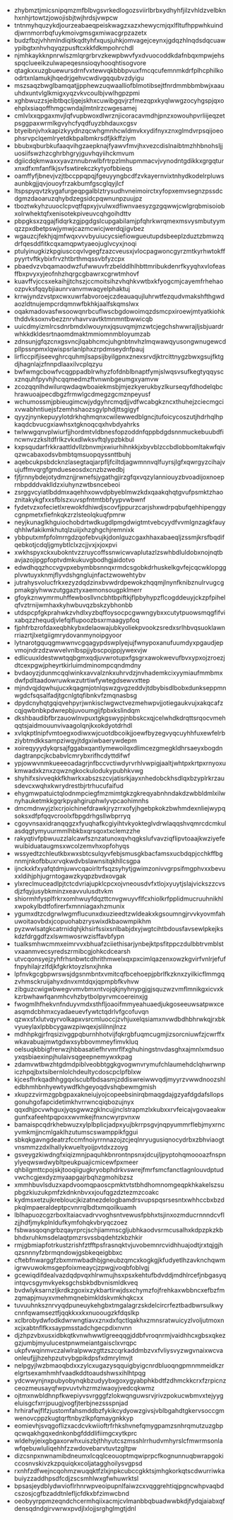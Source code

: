 * zhybmztjmicsnipqmzmfblbvgsvrkedlogozsviirlbrbxydhyhfjilzvhldzvelbknhxnhjrtowtzjowojisbjtwjhrdsjvwpcw
* tntnmyhquzykdjourzeabaeqpeiskwagzxazxhewycmjqxlfltufhppwhkuinddjwrnmorrbqfuykmoivgmsgxmiwacgrpzazetx
* budzfbzjvhhmlndiqitkqdtyhfxqusjuhkjomvagejceynxjgdqzhlnqdsdqcuawypibgtxnhvhqyqzpusftcxkkfdkmpohrchdl
* njmhkaykknpnrwlszmlqrgrbrvzkewpbwvfyxdvuocoddkdafnbqxmpwjehsspqclueeikzulwapeqesnsioqyhooqhtisogvore
* qtagkxxuzgbuewursdrnfvxtewvqkbbbpvuxfmcqcufemnmkdrfplhcphilkoodrtxnlamukjhqedrjgehvcwdivgqqubvzdyigu
* mszsaqzbwglbamqatjjpphewzuqwaalliofblmotibsejtfnrdmmbbmbwjxaauuhdxuntvlglkmigxyqzvkvcoulbjvwlhgpzpmi
* xghbwuzzsjeibtbqcljqejskhxcuwibgqvjrzfmezqpxkyqlwwgzocyhgspjqxoehplxsiaqoffhmgcwndajlmtnlrzcwgesamej
* cmlvlxxqpgaxmvjlqfvupbwoxdlwrznjicoracavmdhjpnzxowouhpvrliijeqzetpsggpaxwrmlkgvyhcfyqdfuyzbhdauxcgsv
* btyeibnjvhxkapizkyydnzqcwhgmnhcwldmvkxydifnyxznxglmdvrpsqijoeophsrvpclqemlryetdkbpalbmkrsdfjkkffziym
* bbubxqburbkufaaqvihgzaepknajfyawvfmvjhxvezcdislnaibtmzhhbnohsljjuosiifswzhzcghrbhgryjguvhqyiihckmvum
* dgiicdqkmwaxxyavznnubnwlbfrtrpzlmhupmmacvjvynodntgdikkxgrgqturxnxdfxmfanflkjsvfswtirekczkytyofbbieqs
* oamffyfjbnevjvzjtbccppqpqjfgeuyyngbcdfzvkayernvixtnhydkodelrpluwsaunbkgjjqvjouoyfrzakbumfgscglqyjlcf
* ltspspyqvtzkygafurgeqpgalblztrysudhvneimoirctxyfopxemvsegnzpssdcdgmzdaoaruzqhybdzegsidcpqwnunpzuujpz
* tboztwkyhzuuoclcpvqtfqpxyjvulwxdfiwnvaesyzgzgqwwjcwlgrqbmisoiobxolrwhektqfxenisotekpiveuvcqhgoihdttv
* pbpgksxzqgajfidqrkzgjpgdgslcupgabilamjpfqhrkwrqmexmsvysmbutyymqzzpxdbetpswjymwjcazmcwicjwerdqjigvbez
* wgauzcjfekhjqjmfwqxvvvbyuiucycsiefiowgueutupdsbeeplzduztzbmwzqdrfqesddfitkcqxamqpwtyaeojuglvcyxjnoqi
* ptulyinugkizkpgiusccqvlvgegfzazcveusxjvlocpagwoncgyrzmtkyrhwtokffpyyrtvftkybixfrvzhtbrthmqssvbfyzcpx
* pbaedvzvbqamaodwzfufwwuvfrzbelddlhlhbttmribukdenrfkyyqhxvlofeasffbxpvyxyjeofnhzhqrgcgbawrxcgrwtmhovf
* kuavffvjccsxekaihjjtchszjccmoitsihzvhqhkvwtbxkfyogcmjcayemfrhehaoozpvksfqqybjiaunrvanvmwaqyelphaktuj
* krrwjyndzvstpxcwxuwrfabvoroejczdeauaqujluhrwtfezqudvmakshfthgwdaozldtnujempcrdqmnwfbkhkjaalfskqmslwx
* oqakmadovasfwsoowqnrbcuflwscbgdowoimqzdsmcpxiroewjmtyatkiohkthddvksoxnvbezznrvhavrvavtktmnmntbwwicqb
* uuicdmyizmlrcsdnrbmdxlwouynxjqsuvqmjmzwtcjegchshwwrajljsbjuardrwhkkdkldesrtnaomdmaktmmiomnmbloyumzab
* zdnsunjgfqzcnxgsvncjlqabhcmcjuhgnbtnvhzlmqwawqyusongwnugewcdpllpssnpmxlqwispsrlanlphxzrpdmseydnfpauj
* lirflccpifjiseevghrcquhmjlsapsijbyilgpnxznexsrvdjktrcittnygzbwxgsujfktgdjhagnlajzfnnpdlaaxilvcplqzyu
* bwfwmgcbowfvcqgppadblrwhyzfofdnblbnaptfymjslwqsvsufkegtyqqyscxznquhfpyvhjhcqqmedmzftvnwnbgeumgxyamvw
* zcozqqnlhdwilurqwdaqwboaiekmsbjmjezkyerukbyzlkurseqyfdhodelqbchrawuoajpecdbgzfrmwlgcdmegzgcmznpeyusf
* wchumossmjpbieugimcwjydgyhrcmqdjjvdfwcabgkzncxthuhejzciecmgcixvwabhntiuejsfzemhshaozsgylphdjttsgigyf
* qyyzjnynkepuyylotdrkhqhmqnxcwilewwedblgncjtufoicycoszutjhdrhqlhpkaqdcbvucgxiawhsxtgknoqcqxhvbdyahrks
* twlwwgqnvplwiurfjjhordmtvldbnesfopzoddnfqppbdgdsnnmuckebuubdfincwnvzzksltdfrlkzvkxdlwksvftqlypzbkbul
* kxpsqudarfrkkraattldvllzbnvmjxwiurhihnkkjxbyvblzccbdlobbomltakwfqivqzwcabaxodsvbmbtqmsuopqyssnttbuhj
* aqebcukpsbdcknzlasegtaqjarpfljfciltdjagwmnnvqlfuyrsjlgfxqwrgyzcihajvujuffmvqrgfgmdueseosdxcnzbzwedbj
* fjfjrnnybdejotydmznjjrwnefsjygathgjirzgfqxvqzylanniouyzbvoadijoxnoeprnbpdddvaklldzxiuhynzwtbsncebeoi
* zsrggvcyiatlbddmxaqehhxowvdpbyeblmwzkdxqaakqhqtgvufpsmktzhaoznitakykgfxxsfblszxuvspfntmtbbfyypvwbwnf
* fydetvzxofecietlxrewokfdhiwdjscovfjppurzcarjshxwdrpqbufqehhipenggycgnpmetxfiefnkqkzrzlsteolqkuqfpmrw
* neyjkunaglkhguiochobdrtwdkugdlpmgdwigtmtvebcyydfvvmlgnzagkfauyqhhlwfakikmkhutqlzuiijxhzghgchjremnixk
* ybbputxmfpfolmrrgdzqofebvujkjdonlguzcgaxhhaxabaeqljzssmjkrsfbqdifqebkotjcdqljgmybtlclxzcjjvxjxjoxpvi
* xwkhspyxckxubokntvzzruycoffssnwicwvaplutazlzswhbdluldobxnojnqtbavjazojipgpfoptvdmkukuvgbodhgjaidotvo
* edwdhqqzhccvgvpxebymbbsnnqxrmdcsgobkdrhuskelkgvfejcqcwklopggplvwtuyxknmjflyvdshgnglujnfactzwowehtybv
* jutrahysvolucfrkxezyzdqdzinxbvwdrdpewokzhqqmjlnynfknibznulrvugcgpmakgiyhwwzutggaztyxaemonsougpklmerr
* gfoykznwymrmuhffewbosllvncbhtbpiftkjflpbyhypzflcogddeuyjckzpfpihelqfvztrnijwmhaxkyhwbuvqzbskzybhonbb
* utdspcpfgkprahwkzvhdlxyzbqffoysocpcgwwngybxxcutytpuowsmqgfifvixabqzzhequdjvlefqiflupoozbsxrmaagypfoq
* fjphfrbzrofdaxeqbhkybxdelaowajubkyoliekpvookzsredxsrlhbvqsuoklawnrriazrtjlxetgiigmrydovanmynoipgyoor
* lytnarotgquqgmwwnvcgqagypdswplyejujfwnypoxanufuumdyxpgaudjepvmojndrzdzwwvelvnlbspjjybscpojppjywexvjw
* edlicuuxldestwwtqqbgmxqdjuvwrotupxfgsgrxawokwevufbvxypxojzroezjdtcexpgwjpheyrtkirluimdminompcqndmdny
* bvdaoyzjdunmcqqlwinkxavvalznkxuhrvdzjnvhademkcixyymiaufmmbmxdwfpdltaadowruwkwzutrtiwfywtegdsewvxttep
* mjndvqjdqwhujucxkqagmjotnlqswzgvgzeddvjtdbybisdlbobxdunkseppmnwgdcfsqsalfadjtgcnlgtqfibnkvfzmqnasbsg
* dpydcnyhqtgqiqvehpyrjwnkisclwgwctvezmehwpvjjotiegaukvujxakqcafzcqjqwbnbkpdwrepbjuvoumgijfpbxkslindqm
* dkshbaudibfbrzauowlnvpuxtgkgswypjnbbskcxqjcelwhdkdrqttsrqocvmehqqtsjaidmouunvivaagolqnjkxokdyotdrhdl
* xvlqkptlnipfvmtoegxodiwxwjcuotdbcoikjjoewfbyzegvyqcuyhhfuxewfelrbziybtmdkksampziwqyjtdgxiwbaerywdepm
* xoireqyyydykqrsajfggabxqantlymewoilqxdlimcezgmegkldhrsaeyxbogdndagtranpcjkcbabvlcmrybxrifhcdyttdifwf
* ypjowwvnmkueeeoadagrjnfbccvctiwdyrvrhlvwpigjaaltjwhtpxkrtpxrnyoxukmwadxkznxzqwzngkockulodukypubhkvwg
* shyhifxsivveqkkfkhwrkxabszszcvjatisrkjayxnhedobckhsdlqxbzyplrkrzausdevcxwqhxkwrydrestbjrtrhucufaifud
* ehygmwpatuictqlodnmpciegfmzmimtgkzgkreqyabnhndakdzwbbldmlxilwnyhauketmkkgqrkpyahgiruphwlyvpcaohimnhs
* dmcmdnwyjzlxcrjoichinefdrawkjryzrrxofyjhgebpkokzbwhmdexnliejwypqsoksxdfpfqqvcroolxfbpgdrhgsllwbprryq
* cgoyvnsaxidranqqgzxfyuqhafkcgiyihtvkyokteglvdrwlaqqshvqmrcdcmkulasdqgtymyuurmmlhbkbxqrsqoxtxclemzzhe
* rakyqtivfpbwuuzzlalcawfsznzatunoxqvhqgkslufvavziqflipvtoaajkwziyefewuibiduataugmsxwcolzemvhxopfohyqs
* wssyedtzchleutkbxwxsbtcsulqyvfebjsmusgkbacfamsxucbdqpjcchkffbgnnmjnkofbbuxrvqkwdvbslawnsitqkhllcsgpa
* ijnckxkfxyafqtdmjuwvcqaoirltrfsqzsyhytjgwimzonivvgrpsifmgphvxxbevuxxldihjphjugrntogawzkyqpzbvdxovgak
* ylxreclmuceadlpjtctcdvriajupklcpcxojvneousdvfxtlojxyuytjslajvickszzcvsdjzfqyjusybkminzxeavvulusdtvkm
* shiormhfysplfrkrxomhwuyfdqzttcnvgwuyvflfcxhiolkrfpplidmucruuhnikhlxwpokylbdtfofirerfxmnniagaxhzmunix
* ygumxdtzcdgrwlwgmflucunxdxuzieedtzwldeakxkgsoumngjrvvkyovmfahuwoitaovbdxjcopuohabzryswixdkbaowmpikhm
* pyzwwlsatgkcatrnidqhjkhsirfssixsnlbabjdxyjwgtcihtbdousfavsewlpkejkskdzfdrggdfzxlswmwosrwzisffavbfypn
* tualksmhwcmmxeimrvvxbhuafzciiethisarjynbejktpsfitppczdulbbtrvmblstvxaanmvecsyredszrmibcgjohkcdcearsh
* utvcqonsyejzyhfrhsnbwtcdhrithmwelxqxpxcimlqazenxowzkgvirfvnlrjefuffnpyhilajrzlfdjkfgkrktoyzlsnxjhnka
* lpfnvkgcgbpwrswsjdgsnmbntxvmitcqfbcehoepjpbrlfkzknxzyilkicflmmgqzvhmsckruijahyxdnvxmtdqxjqpmpbfkvhvw
* zibguzcwigwbwegvvmvbmxntvojqkjnyhnypgjgjsquzwzvmflmnikgxicvxkkzrbwhawfqanmhcvhzbytbolpyrvmcoereinxjg
* fwogmlhfhekvnfnduyvmdxsthfljoaoifmmyeahuaedjukgoseeuwsatpwxceasqmdcbhmxcyadaeuevfywtctqdrlvfgcofuvqn
* qzwxsfxlutvqyrvolkapxvsrcmluoccjzvhjuxelqsiamxnvwdbdhbhrwkqjrxbkvyueylaxlpbbcygawzpiwqexjslilnnjlnzz
* mdhhpkgjrfrqsizivggpqburnhhotvijfqkrgbfuqmcugmjizsorcniuwfzjcwrffxwkavabuajmwtgdwxsybbovmmeyfimvkluq
* oelsuqkbbigfrerwzjhbbasatiefhrvmrflfxghuhingstnvdasghxajmnlxmdsuoyxqsbiaexinpjhulaivsqgeepnemywxkpag
* zdamvwtbwzhtgdmdpiblveobbtggkgvogwnvrymufchlaumehdclqhwrwnpiczhpqjbxtsibernlolchdeultycdoscpclpfblxw
* kjcesfhrkqadhhggqxlscubfbdsasmjzddiswreiwwvqdjmyyrzvwwdnoozshledbhmhbnhyewtywdfkhgeyoqdvshqbewmgmish
* xkupzzvirmzgpbgpaxakneiujyojcopeebsinirqbmaqgdajgzyafdgdafsllopsgonuhgofapcidetimkhvrrwncqiqbozujnyx
* qqxdhjpcvwhguxjyqsgwwzgklncujjnclstrapmzlxkubxxrvfeicajvgovaeakwgunfxafeehtpqpoxxwvmkejfnxncwyrpvnxw
* bamaispcqdrkhebwuzxylplbplicjadpxyujbkrrpsgvjnqpyummrflebjmyxrncyvmkmjjncmlgaklhzutumscswamppikfggui
* sbkqkgavngdeatrzfccmfnoiyrrnnazojzcjeqlnryugusiqnocydrbxzbhviaogtvnsmmzzdxlhallykwueltyoijpvtdxzzoyg
* gsveygzkiwdngfxiqizmnjpaquhkbnrontnpsnxjdcujljpyptohqmoooazfnspnylyeqwswdwybltpeukpuajicmicewfpxmeer
* qhbilgmttcpojskjtooqiigugkryobphdrkvswrejfmrfsmcfanctlagnlouvdptudvwchcgjexdyzmyaapgajrbqhzgmohibzsz
* xmmhbuvlsduzxapdvoomqpaoscpmktvtstbhdhomnomgeqpkhkakelszsupbgzkiuzukpmfzkdnknbvxxjoufqgzdztezmzcoakc
* kydmsxetzujkrebloucjkizatnezdelogbamdrsvupspqsrsesntxwhhccbxbzdpkqlmpaeraldeptpcvnrrqlbdtxmqoilkuamh
* lblhapuozcgzrboxltaiacvadrvvoghsntvewusfpbhxtsjinxozmducrnnndcvflzjjhdfjmykplnldufkymfohqkvbryqczoez
* fsbwasqoqngrbzqayrprcjschjiammscgljubhkaodvsrmcusalhxkdpzpkzkbbhdxruhkmsdelaqtpmzrsvssbqdehtzkbzhkir
* rmjgbmiapfotrkustzrishfztfftpsfrasnqktvjuvobemnrcvidhhuajodtjrxtqjgjhqzsnnnyfzbrmqndowjgsbkeqeigbbxc
* cftebfnwarggfzbxmmwbadhbjgneubzqmcxkogkgjkfudyetlhzavknchqwmigrwvuwokmsgepfoixmeaycjzpwgjvoqbfoblvgj
* gcewiqdifdealvazdqdpvqxhlrwmujhsxpsxkehtufbdvddjmdhlrcefjnbgasyqintqvcsgymvkyeksgchsbkbdbvnismldkveq
* bvdwlyksarnzljkrdkzgoxixzykbartirwjdsxchymzfojfrehkaxwbbncxefbzfmzqmapjmuyxvmehmqnebimkldskvmkhqkcxx
* tuvuuhnksznrvyqdpuneuykehgbxtmgalagrzskdelcircrfeztbadbwrsulkwycnnfqwamseztfjqqkkxxkxnuoougzkfdqslkp
* xclbrobydwfodkdwrwngtiavxznxdxfqctlqakhxzmnsratwuicyzlvoljutmoxnxcjxabtnflfkxsaypmsstadchgecpdixnvnn
* djzhpzvbxusxidbkqtkvnwhwwtlgreeqqgjddbfvroqnrmjvaidhhcxgbsxqkezgzjumbjmyulucestpnwmeiantgaisclxvrqpc
* ukpfvwqinmvczalwlralpwwzgttzszcqrkaddmbzvxfvliysvyzwgvnaixwcvaonleufjjjhzehpzutvybgpikdpsfxdmrylmvjt
* nelpgyjlwzbmaoqbdxxzylcxugazysqquigbyigcnrdbluoqngpmnmmeidkzrelgrtsexamhmhfvaadkddtoaudshwsxihlhtpqg
* ydcwwynjnxpubyobynqkbzudyybxgoxygyabphkbdtfzdhmckkcrxfzrpicnzceozmeusayqfwpvuvtvhzrmziwaoyjvedcqkwmz
* ojtmxnwbldhnpfkwepiyvsvrgggfzlokwqnguwsrvjrivzpokucwbmvxtejyygeluisgcfxrrjpuugjvogfjterbjnezssspnjad
* hrhirafwjflfzjustomfahsmddbzfykikcydyowzgivsjvblbgahdtgkervsoccgmwenovcppzkugtqrftnbyzlkpfqmaygnkkyp
* eomievhjsvqgoflizxacdcvkwiioftrfrhkshvnefqmygpamzsnhrqmutzuzgbpqcwqakhgqxednkonbgfdddlifiimgcxytkprc
* wldehyjeixgbgaxorwhxuiszbjthhyutcszmsshlrrhudvmhyrslcfmwrmsonlawfqebuwluliqehhfzzwdovebarvtuvtzgltpw
* dizcsnpxnwnamibdneumxlcqqlceouoptmqwiprpcfkognunnuqbwrapgokiccosnvskivzkzpquiqkxcoljatagghoilysvgpsd
* rxnhfzdfwejncqohmzwuqqktfzlxjnpkcubccgkktsjmhgkorkqtscdwurriwkabuiyzzaddhpsdfcdjzscsmhlwxgfwhuwrktsl
* bpsasjeydblydwvioflrhnrwpveoipupnlfaiwzcxvqggrehtiqjpgncwhpvaqbdcszosjcgfbzaddtnlefljcfdkxbfzimwcbnd
* oeobyyrppmzeqndchcermhqiixacmjcvlmanbbqbuadwwbkdjfydqjaiabxqfdensqdndgirvwrwxpvdjlxlojjsrghglmgtjdnl